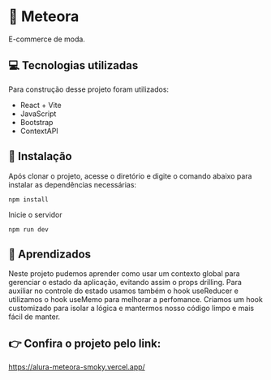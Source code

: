 # 👗 Meteora

E-commerce de moda.

## 💻 Tecnologias utilizadas

Para construção desse projeto foram utilizados:

- React + Vite
- JavaScript
- Bootstrap
- ContextAPI

## 🚀 Instalação

Após clonar o projeto, acesse o diretório e digite o comando abaixo para instalar as dependências necessárias:

```
npm install
```

Inicie o servidor

```
npm run dev
```

## 📕 Aprendizados

Neste projeto pudemos aprender como usar um contexto global para gerenciar o estado da aplicação, evitando assim o props drilling. Para auxiliar no controle do estado usamos também o hook useReducer e utilizamos o hook useMemo para melhorar a perfomance. Criamos um hook customizado para isolar a lógica e mantermos nosso código limpo e mais fácil de manter.

## 👉 Confira o projeto pelo link:

https://alura-meteora-smoky.vercel.app/
